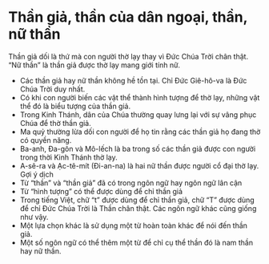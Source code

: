 # Thần giả, thần của dân ngoại, thần, nữ thần

Thần giả dối là thứ mà con người thờ lạy thay vì Đức Chúa Trời chân thật.  “Nữ thần” là thần giả được thờ lạy mang giới tính nữ.
- Các thần giả hay nữ thần không hề tồn tại.  Chỉ Đức Giê-hô-va là Đức Chúa Trời duy nhất.
- Có khi con người biến các vật thể thành hình tượng để thờ lạy, những vật thể đó là biểu tượng của thần giả.
- Trong Kinh Thánh, dân của Chúa thường quay lưng lại với sự vâng phục Chúa để thờ thần giả.
- Ma quỷ thường lừa dối con người để họ tin rằng các thần giả họ đang thờ có quyền năng.
- Ba-anh, Đa-gôn và Mô-lếch là ba trong số các thần giả được con người trong thời Kinh Thánh thờ lạy.
- A-sê-ra và Ạc-tê-mít (Đi-an-na) là hai nữ thần được người cổ đại thờ lạy.
Gợi ý dịch
- Từ “thần” và “thần giả” đã có trong ngôn ngữ hay ngôn ngữ lân cận
- Từ “hình tượng” có thể được dùng để chỉ thần giả
- Trong tiếng Việt, chữ “t” được dùng để chỉ thần giả, chữ “T” được dùng để chỉ Đức Chúa Trời là Thần chân thật.  Các ngôn ngữ khác cũng giống như vậy.
- Một lựa chọn khác là sử dụng một từ hoàn toàn khác để nói đến thần giả.
- Một số ngôn ngữ có thể thêm một từ để chỉ cụ thể thần đó là nam thần hay nữ thần.

